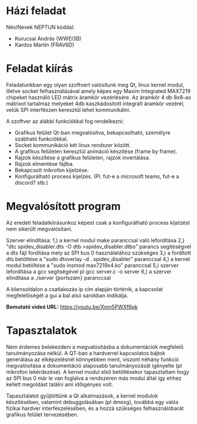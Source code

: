 # Házi feladat

Név/Nevek NEPTUN kóddal:
- Kurucsai András (WWEI3B)
- Kardos Martin (FRAV6D)

# Feladat kiírás
Feladatunkban egy olyan szoftvert valósítunk meg Qt, linux kernel modul, illetve socket felhasználásával amely képes egy Maxim Integrated MAX7219 chipeket használó LED mátrix áramkör vezérlésére.
Az áramkör 4 db 8x8-as mátrixot tartalmaz melyeket 4db kaszkádosított integrált áramkör vezérel, velük SPI interfészen keresztül lehet kommunikálni.

A szoftver az alábbi funkciókkal fog rendelkezni:
* Grafikus felület Qt-ban megvalósítva, bekapcsolható, személyre szabható funkciókkal.
* Socket kommunikáció két linux rendszer között.
* A grafikus felületen keresztül animáció készítése (frame by frame).
* Rajzok készítése a grafikus felületen, rajzok invertálása.
* Rajzok elmentése fájlba.
* Bekapcsolt mikrofon kijelzése.
* Konfigurálható process kijelzés. (Pl. fut-e a microsoft teams, fut-e a discord? stb.)
# Megvalósított program
Az eredeti feladatkiírásunkoz képest csak a konfigurálható process kijelzést nem sikerült megvalósítani.

Szerver elindítása:
1,) a kernel modul make paranccsal való lefordítása
2,) "dtc spidev_disabler.dts -O dtb >spidev_disabler.dtbo" parancs segítéségvel a dts fájl fordítása mely az SPI bus 0 használatához szükséges
3,) a fordított dts betöltése a "sudo dtoverlay -d . spidev_disabler" paranccsal
4,) a kernel modul betöltése a "sudo insmod max7219x4.ko" paranccsal
5,) szerver lefordítása a gcc segítségével pl gcc server.c -o server
6,) a szerver elindítása a ./server {portszám} paranccsal

A kliensoldalon a csatlakozás ip cím alapján történik, a kapcsolat megfelelőségét a gui a bal alsó sarokban indikálja.

**Bemutató videó URL:**
https://youtu.be/Xmn5PWXf6pk

# Tapasztalatok

Nem érdemes belekezdeni a megvalósításba a dokumentációk megfelelő tanulmányozása nélkül.
A QT-ban a hardverrel kapcsolatos bájtok generálása az elképzelésnél könnyebben ment, viszont néhány funkció megvalósítása a dokumentáció alaposabb tanulmányozását igényelte (pl mikrofon lekérdezése).
A kernel modul első betöltésekor tapasztaltam hogy az SPI bus 0 már le van foglalva a rendszeren más modul által így ehhez kellett megoldást találni ami időigényes volt.

Tapasztalatot gyűjtöttünk a Qt alkalmazások, a kernel modulok készítésében, valamint debuggolásában (pl dmesg), továbbá egy valós fizikai hardver interfészelésében, és a hozzá szükséges felhasználóbarát grafikus felület tervezésében.
